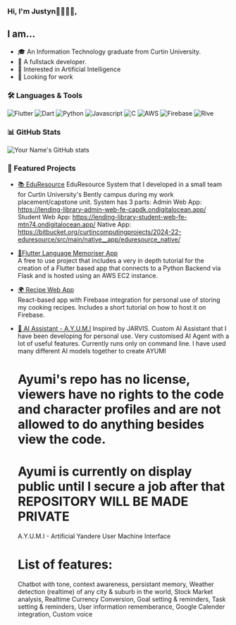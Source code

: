 ### Hi, I'm Justyn👋🧑🏾‍💻,
## I am...

- 🎓 An Information Technology graduate from Curtin University.
- 💼 A fullstack developer.
- 🤔 Interested in Artificial Intelligence
- 👀 Looking for work

### 🛠️ Languages & Tools

![Flutter](https://img.shields.io/badge/-Flutter-blue?logo=flutter&logoColor=white)
![Dart](https://img.shields.io/badge/-Dart-green?logo=dart&logoColor=white)
![Python](https://img.shields.io/badge/-Python-purple?logo=python&logoColor=white)
![Javascript](https://img.shields.io/badge/-Javascript-yellow?logo=javascript&logoColor=white)
![C](https://img.shields.io/badge/-C-grey?logo=c&logoColor=white)
![AWS](https://img.shields.io/badge/-AWS-orange?logo=amazon-aws&logoColor=white)
![Firebase](https://img.shields.io/badge/-Firebase-red?logo=firebase&logoColor=white)
![Rive](https://img.shields.io/badge/-Rive-black?logo=rive&logoColor=white)

### 📊 GitHub Stats
![Your Name's GitHub stats](https://github-readme-stats.vercel.app/api?username=Justyn-M&show_icons=true&theme=tokyonight)

### 🚀 Featured Projects

- [📚 EduResource](https://bitbucket.org/curtincomputingprojects/2024-22-eduresource/src/main/)
  EduResource System that I developed in a small team for Curtin University's Bently campus during my work placement/capstone unit.
  System has 3 parts:
  Admin Web App: https://lending-library-admin-web-fe-capdk.ondigitalocean.app/
  Student Web App: https://lending-library-student-web-fe-mtn74.ondigitalocean.app/
  Native App: https://bitbucket.org/curtincomputingprojects/2024-22-eduresource/src/main/native__app/eduresource_native/

- [📱Flutter Language Memoriser App](https://github.com/Justyn-M/language_memoriser)  
  A free to use project that includes a very in depth tutorial for the creation of a Flutter based app that connects to a Python Backend via Flask and is hosted using an AWS EC2 instance.
  
- [🌍 Recipe Web App](https://github.com/Justyn-M/recipe-organiser)  
  React-based app with Firebase integration for personal use of storing my cooking recipes. Includes a short tutorial on how to host it on Firebase.

- [🤖 AI Assistant - A.Y.U.M.I](https://github.com/Justyn-M/ai_assistant)
  Inspired by JARVIS.
  <Ongoing development>
  Custom AI Assistant that I have been developing for personal use. Very customised AI Agent with a lot of useful features. Currently runs only on command line.
  I have used many different AI models together to create AYUMI
  # Ayumi's repo has no license, viewers have no rights to the code and character profiles and are not allowed to do anything besides view the code.
  # Ayumi is currently on display public until I secure a job after that REPOSITORY WILL BE MADE PRIVATE
  A.Y.U.M.I - Artificial Yandere User Machine Interface
  # List of features:
    Chatbot with tone, context awareness, persistant memory, 
    Weather detection (realtime) of any city & suburb in the world,
    Stock Market analysis,
    Realtime Currency Conversion,
    Goal setting & reminders,
    Task setting & reminders,
    User information rememberance,
    Google Calender integration,
    Custom voice
    
    
    

